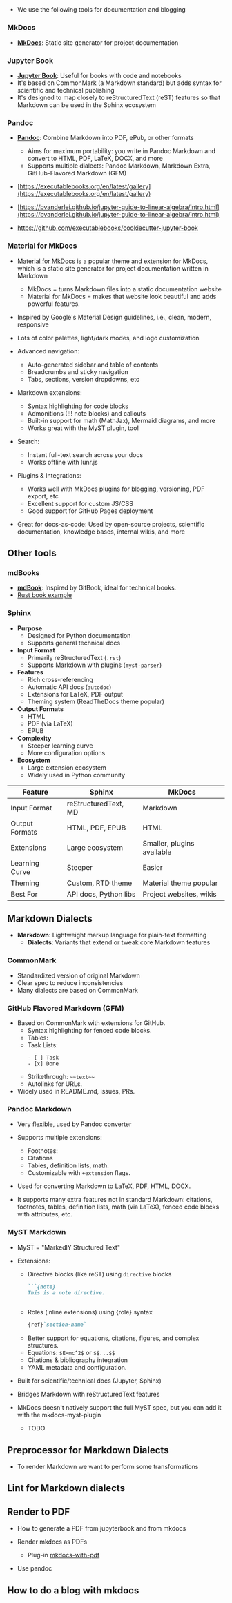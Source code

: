 ## 

- We use the following tools for documentation and blogging

### MkDocs
- [**MkDocs**](https://www.mkdocs.org/): Static site generator for project
  documentation

### Jupyter Book
- [**Jupyter Book**](https://jupyterbook.org/): Useful for books with code and
  notebooks
- It's based on CommonMark (a Markdown standard) but adds syntax for scientific
  and technical publishing
- It's designed to map closely to reStructuredText (reST) features so that
  Markdown can be used in the Sphinx ecosystem

### Pandoc
- [**Pandoc**](https://pandoc.org/): Combine Markdown into PDF, ePub, or other
  formats
  - Aims for maximum portability: you write in Pandoc Markdown and convert to
    HTML, PDF, LaTeX, DOCX, and more
  - Supports multiple dialects: Pandoc Markdown, Markdown Extra, GitHub-Flavored
    Markdown (GFM)

- [https://executablebooks.org/en/latest/gallery](https://executablebooks.org/en/latest/gallery)  
- [https://bvanderlei.github.io/jupyter-guide-to-linear-algebra/intro.html](https://bvanderlei.github.io/jupyter-guide-to-linear-algebra/intro.html)  
- https://github.com/executablebooks/cookiecutter-jupyter-book

### Material for MkDocs
- [Material for MkDocs](https://squidfunk.github.io/mkdocs-material/) is a
  popular theme and extension for MkDocs, which is a static site generator for
  project documentation written in Markdown
	- MkDocs = turns Markdown files into a static documentation website
	- Material for MkDocs = makes that website look beautiful and adds powerful features.

- Inspired by Google's Material Design guidelines, i.e., clean, modern, responsive
- Lots of color palettes, light/dark modes, and logo customization

- Advanced navigation:
  - Auto-generated sidebar and table of contents
  - Breadcrumbs and sticky navigation
  - Tabs, sections, version dropdowns, etc

- Markdown extensions:
  - Syntax highlighting for code blocks
  - Admonitions (!!! note blocks) and callouts
  - Built-in support for math (MathJax), Mermaid diagrams, and more
  - Works great with the MyST plugin, too!

- Search:
  - Instant full-text search across your docs
  - Works offline with lunr.js

- Plugins & Integrations:
  - Works well with MkDocs plugins for blogging, versioning, PDF export, etc
  - Excellent support for custom JS/CSS
  - Good support for GitHub Pages deployment

- Great for docs-as-code:
    Used by open-source projects, scientific documentation, knowledge bases, internal wikis, and more

##  Other tools

### mdBooks
- [**mdBook**](https://rust-lang.github.io/mdBook/): Inspired by GitBook,
  ideal for technical books.
- [Rust book example](https://github.com/rust-lang/mdBook)  

### Sphinx

- **Purpose**
  - Designed for Python documentation
  - Supports general technical docs
- **Input Format**
  - Primarily reStructuredText (`.rst`)
  - Supports Markdown with plugins (`myst-parser`)
- **Features**
  - Rich cross-referencing
  - Automatic API docs (`autodoc`)
  - Extensions for LaTeX, PDF output
  - Theming system (ReadTheDocs theme popular)
- **Output Formats**
  - HTML
  - PDF (via LaTeX)
  - EPUB
- **Complexity**
  - Steeper learning curve
  - More configuration options
- **Ecosystem**
  - Large extension ecosystem
  - Widely used in Python community

| Feature               | Sphinx                | MkDocs                    |
|-----------------------|-----------------------|---------------------------|
| Input Format          | reStructuredText, MD  | Markdown                  |
| Output Formats        | HTML, PDF, EPUB       | HTML                      |
| Extensions            | Large ecosystem       | Smaller, plugins available|
| Learning Curve        | Steeper               | Easier                    |
| Theming               | Custom, RTD theme     | Material theme popular    |
| Best For              | API docs, Python libs | Project websites, wikis   |

## Markdown Dialects

- **Markdown**: Lightweight markup language for plain-text formatting
  - **Dialects**: Variants that extend or tweak core Markdown features

### CommonMark
- Standardized version of original Markdown
- Clear spec to reduce inconsistencies
- Many dialects are based on CommonMark

### GitHub Flavored Markdown (GFM)
- Based on CommonMark with extensions for GitHub.
  - Syntax highlighting for fenced code blocks.
  - Tables:
  - Task Lists:
    ```
    - [ ] Task
    - [x] Done
    ```
  - Strikethrough: `~~text~~`
  - Autolinks for URLs.
- Widely used in README.md, issues, PRs.

### Pandoc Markdown
- Very flexible, used by Pandoc converter
- Supports multiple extensions:
  - Footnotes:
  - Citations
  - Tables, definition lists, math.
  - Customizable with `+extension` flags.
- Used for converting Markdown to LaTeX, PDF, HTML, DOCX.

- It supports many extra features not in standard Markdown: citations, footnotes,
  tables, definition lists, math (via LaTeX), fenced code blocks with attributes,
  etc.


### MyST Markdown
- MyST = "MarkedlY Structured Text"
- Extensions:
  - Directive blocks (like reST) using ```directive``` blocks
    ```markdown
    ```{note}
    This is a note directive.
    ```
    ```
  - Roles (inline extensions) using {role} syntax
    ```markdown
    {ref}`section-name`
    ```
  - Better support for equations, citations, figures, and complex structures.
  - Equations: `$E=mc^2$` or `$$...$$`
  - Citations & bibliography integration
  - YAML metadata and configuration.

- Built for scientific/technical docs (Jupyter, Sphinx)
- Bridges Markdown with reStructuredText features

- MkDocs doesn't natively support the full MyST spec, but you can add it with
  the mkdocs-myst-plugin
  - TODO

## Preprocessor for Markdown Dialects

- To render Markdown we want to perform some transformations

## Lint for Markdown dialects

## Render to PDF

- How to generate a PDF from jupyterbook and from mkdocs

- Render mkdocs as PDFs
  - Plug-in [mkdocs-with-pdf](https://github.com/orzih/mkdocs-with-pdf)

- Use pandoc

## How to do a blog with mkdocs

